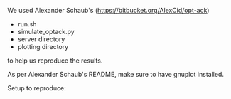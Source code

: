 We used Alexander Schaub's (https://bitbucket.org/AlexCid/opt-ack)
- run.sh 
- simulate_optack.py
- server directory
- plotting directory 

to help us reproduce the results.

As per Alexander Schaub's README, make sure to have gnuplot installed.

Setup to reproduce:
